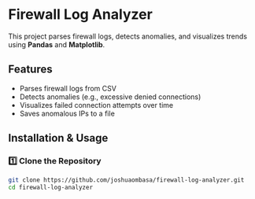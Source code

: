 # Firewall Log Analyzer 

This project parses firewall logs, detects anomalies, and visualizes trends using **Pandas** and **Matplotlib**.

## Features
- Parses firewall logs from CSV  
- Detects anomalies (e.g., excessive denied connections)  
- Visualizes failed connection attempts over time  
- Saves anomalous IPs to a file  

## Installation & Usage

### 1️⃣ Clone the Repository
```sh
git clone https://github.com/joshuaombasa/firewall-log-analyzer.git
cd firewall-log-analyzer
